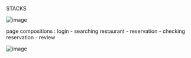 STACKS

![image](https://github.com/user-attachments/assets/77cbbce7-5786-46c9-9f48-8caf8e9d7666)





page compositions : login - searching restaurant - reservation - checking reservation - review

![image](https://github.com/user-attachments/assets/61c9e111-21f1-4291-8fe3-5c02e11b6514)
